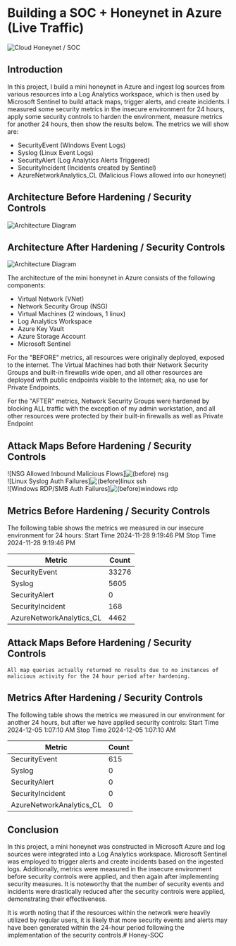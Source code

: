 # Building a SOC + Honeynet in Azure (Live Traffic)
![Cloud Honeynet / SOC](https://github.com/user-attachments/assets/172c4b43-a233-4fbe-b71e-2298ae2f53a3)


## Introduction

In this project, I build a mini honeynet in Azure and ingest log sources from various resources into a Log Analytics workspace, which is then used by Microsoft Sentinel to build attack maps, trigger alerts, and create incidents. I measured some security metrics in the insecure environment for 24 hours, apply some security controls to harden the environment, measure metrics for another 24 hours, then show the results below. The metrics we will show are:

- SecurityEvent (Windows Event Logs)
- Syslog (Linux Event Logs)
- SecurityAlert (Log Analytics Alerts Triggered)
- SecurityIncident (Incidents created by Sentinel)
- AzureNetworkAnalytics_CL (Malicious Flows allowed into our honeynet)

## Architecture Before Hardening / Security Controls
![Architecture Diagram](https://github.com/user-attachments/assets/e44dfdbc-1eb4-4334-997d-02f9ac49d612)


## Architecture After Hardening / Security Controls
![Architecture Diagram](https://github.com/user-attachments/assets/31d387fa-22d4-43e8-a9f0-94f0e491059e)


The architecture of the mini honeynet in Azure consists of the following components:

- Virtual Network (VNet)
- Network Security Group (NSG)
- Virtual Machines (2 windows, 1 linux)
- Log Analytics Workspace
- Azure Key Vault
- Azure Storage Account
- Microsoft Sentinel

For the "BEFORE" metrics, all resources were originally deployed, exposed to the internet. The Virtual Machines had both their Network Security Groups and built-in firewalls wide open, and all other resources are deployed with public endpoints visible to the Internet; aka, no use for Private Endpoints.

For the "AFTER" metrics, Network Security Groups were hardened by blocking ALL traffic with the exception of my admin workstation, and all other resources were protected by their built-in firewalls as well as Private Endpoint

## Attack Maps Before Hardening / Security Controls
![NSG Allowed Inbound Malicious Flows]![(before) nsg](https://github.com/user-attachments/assets/19551490-c2a1-4936-a4eb-cf5411ddce80)
<br>
![Linux Syslog Auth Failures]![(before)linux ssh](https://github.com/user-attachments/assets/e439c6f7-6a9d-4ef7-b336-40aaab68bf0b)
<br>
![Windows RDP/SMB Auth Failures]![(before)windows rdp](https://github.com/user-attachments/assets/3779d7c4-6192-478c-9e96-4f8d20776df8)
<br>

## Metrics Before Hardening / Security Controls

The following table shows the metrics we measured in our insecure environment for 24 hours:
Start Time 2024-11-28 9:19:46 PM
Stop Time 2024-11-28 9:19:46 PM

| Metric                   | Count
| ------------------------ | -----
| SecurityEvent            | 33276
| Syslog                   | 5605
| SecurityAlert            | 0
| SecurityIncident         | 168
| AzureNetworkAnalytics_CL | 4462

## Attack Maps Before Hardening / Security Controls

```All map queries actually returned no results due to no instances of malicious activity for the 24 hour period after hardening.```

## Metrics After Hardening / Security Controls

The following table shows the metrics we measured in our environment for another 24 hours, but after we have applied security controls:
Start Time 2024-12-05 1:07:10 AM
Stop Time	2024-12-05 1:07:10 AM

| Metric                   | Count
| ------------------------ | -----
| SecurityEvent            | 615
| Syslog                   | 0
| SecurityAlert            | 0
| SecurityIncident         | 0
| AzureNetworkAnalytics_CL | 0

## Conclusion

In this project, a mini honeynet was constructed in Microsoft Azure and log sources were integrated into a Log Analytics workspace. Microsoft Sentinel was employed to trigger alerts and create incidents based on the ingested logs. Additionally, metrics were measured in the insecure environment before security controls were applied, and then again after implementing security measures. It is noteworthy that the number of security events and incidents were drastically reduced after the security controls were applied, demonstrating their effectiveness.

It is worth noting that if the resources within the network were heavily utilized by regular users, it is likely that more security events and alerts may have been generated within the 24-hour period following the implementation of the security controls.# Honey-SOC
